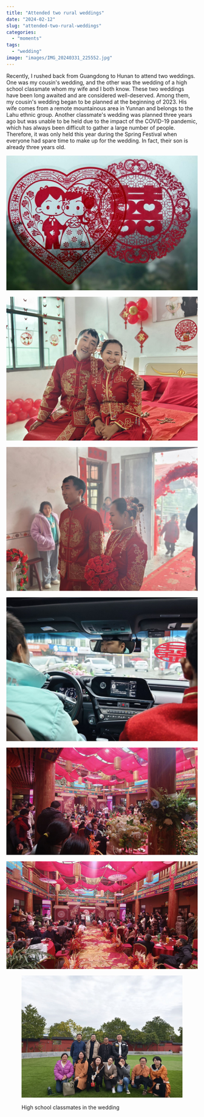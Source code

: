 ```yaml
---
title: "Attended two rural weddings"
date: "2024-02-12"
slug: "attended-two-rural-weddings"
categories: 
  - "moments"
tags: 
  - "wedding"
image: "images/IMG_20240331_225552.jpg"
---
```


Recently, I rushed back from Guangdong to Hunan to attend two weddings. One was my cousin's wedding, and the other was the wedding of a high school classmate whom my wife and I both know. These two weddings have been long awaited and are considered well-deserved. Among them, my cousin's wedding began to be planned at the beginning of 2023. His wife comes from a remote mountainous area in Yunnan and belongs to the Lahu ethnic group. Another classmate's wedding was planned three years ago but was unable to be held due to the impact of the COVID-19 pandemic, which has always been difficult to gather a large number of people. Therefore, it was only held this year during the Spring Festival when everyone had spare time to make up for the wedding. In fact, their son is already three years old.  

![](images/img_20240331_2255526713963896924151500-1024x719.jpg)

![](images/img_20240331_2252412707979788661965791.jpg)

![](images/img_20240331_2252257655590671305893712.jpg)

![](images/img_20240331_2251554468487224971782114.jpg)

![](images/img_20240331_2243212787893249705961665.jpg)

![](images/img_20240331_2242526126878394556825131.jpg)

<figure>

![](images/img_20240331_2244064912301250362739463.jpg)

<figcaption>

High school classmates in the wedding

</figcaption>

</figure>
